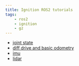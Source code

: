 ```yaml
---
title: Ignition ROS2 tutorials
tags:
    - ros2
    - ignition
    - gz
---
```


- [joint state](joint_state_sdf_model.md)
- [diff drive and basic odometry](diff_drive_and_odometry.md)
- [imu](imu_and_magnetometer.md)
- [lidar](lidar.md)